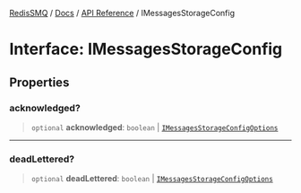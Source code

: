 [RedisSMQ](../../../README.md) / [Docs](../../README.md) / [API Reference](../README.md) / IMessagesStorageConfig

# Interface: IMessagesStorageConfig

## Properties

### acknowledged?

> `optional` **acknowledged**: `boolean` \| [`IMessagesStorageConfigOptions`](IMessagesStorageConfigOptions.md)

***

### deadLettered?

> `optional` **deadLettered**: `boolean` \| [`IMessagesStorageConfigOptions`](IMessagesStorageConfigOptions.md)
